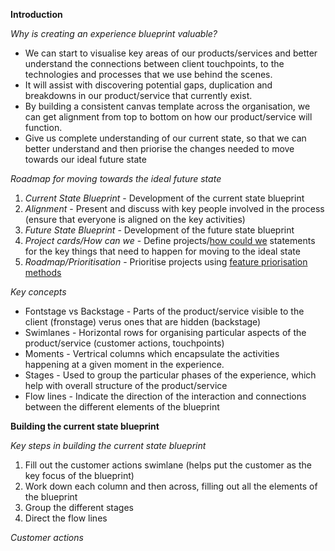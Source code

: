 <!-- TITLE: Experience Blueprint - A Workshop Guide -->


**Introduction**

*Why is creating an experience blueprint valuable?*
* We can start to visualise key areas of our products/services and better understand the connections between client touchpoints, to the technologies and processes that we use behind the scenes.
* It will assist with discovering potential gaps, duplication and breakdowns in our product/service that currently exist.
* By building a consistent canvas template across the organisation, we can get alignment from top to bottom on how our product/service will function. 
* Give us complete understanding of our current state, so that we can better understand and then priorise the changes needed to move towards our ideal future state

*Roadmap for moving towards the ideal future state*
1. *Current State Blueprint* - Development of the current state blueprint
2. *Alignment* - Present and discuss with key people involved in the process (ensure that everyone is aligned on the key activities)
3. *Future State Blueprint* - Development of the future state blueprint
4. *Project cards/How can we* - Define projects/[how could we](/defining-user-goals) statements for the key things that need to happen for moving to the ideal state
5. *Roadmap/Prioritisation* - Prioritise projects using [feature priorisation methods](/feature-prioritisation)

*Key concepts*
* Fontstage vs Backstage - Parts of the product/service visible to the client (fronstage) verus ones that are hidden (backstage)
* Swimlanes - Horizontal rows for organising particular aspects of the product/service (customer actions, touchpoints)
* Moments - Vertrical columns which encapsulate the activities happening at a given moment in the experience. 
* Stages - Used to group the particular phases of the experience, which help with overall structure of the product/service
* Flow lines - Indicate the direction of the interaction and connections between the different elements of the blueprint


**Building the current state blueprint**

*Key steps in building the current state blueprint*
1. Fill out the customer actions swimlane (helps put the customer as the key focus of the blueprint)
2. Work down each column and then across, filling out all the elements of the blueprint
3. Group the different stages
4. Direct the flow lines

*Customer actions*


